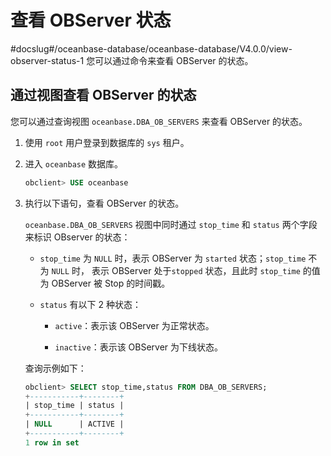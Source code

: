 # 查看 OBServer 状态

#docslug#/oceanbase-database/oceanbase-database/V4.0.0/view-observer-status-1
您可以通过命令来查看 OBServer 的状态。

## 通过视图查看 OBServer 的状态

您可以通过查询视图 `oceanbase.DBA_OB_SERVERS` 来查看 OBServer 的状态。

1. 使用 `root` 用户登录到数据库的 `sys` 租户。

2. 进入 `oceanbase` 数据库。

   ```sql
   obclient> USE oceanbase
   ```

3. 执行以下语句，查看 OBServer 的状态。

   `oceanbase.DBA_OB_SERVERS` 视图中同时通过 `stop_time` 和 `status` 两个字段来标识 OBserver 的状态：

   * `stop_time` 为 `NULL` 时，表示 OBServer 为 `started` 状态；`stop_time` 不为 `NULL` 时， 表示 OBServer 处于`stopped` 状态，且此时 `stop_time` 的值为 OBServer 被 Stop 的时间戳。

   * `status` 有以下 2 种状态：

     * `active`：表示该 OBServer 为正常状态。

     * `inactive`：表示该 OBServer 为下线状态。

   查询示例如下：

   ```sql
   obclient> SELECT stop_time,status FROM DBA_OB_SERVERS;
   +-----------+--------+
   | stop_time | status |
   +-----------+--------+
   | NULL      | ACTIVE |
   +-----------+--------+
   1 row in set
   ```

